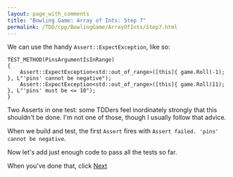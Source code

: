 ```yaml
---
layout: page_with_comments
title: "Bowling Game: Array of Ints: Step 7"
permalink: /TDD/cpp/BowlingGame/ArrayOfInts/Step7.html
---
```


We can use the handy ```Assert::ExpectException```, like so:

```
TEST_METHOD(PinsArgumentIsInRange)
{
    Assert::ExpectException<std::out_of_range>([this]{ game.Roll(-1); }, L"'pins' cannot be negative");
    Assert::ExpectException<std::out_of_range>([this]{ game.Roll(11); }, L"'pins' must be <= 10");
}
```

Two Asserts in one test:  some TDDers feel inordinately strongly that this shouldn't be done. I'm not one of those, though I usually follow that advice.

When we build and test, the first ```Assert``` fires with ```Assert failed. 'pins' cannot be negative```.

Now let's add just enough code to pass all the tests so far.

When you've done that, click [Next](Step8.html)
